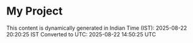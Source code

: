 # My Project

This content is dynamically generated in Indian Time (IST): 2025-08-22 20:20:25 IST
Converted to UTC: 2025-08-22 14:50:25 UTC
